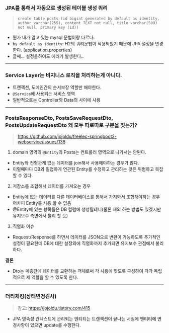 ### JPA를 통해서 자동으로 생성된 테이블 생성 쿼리
>`create table posts (id bigint generated by default as identity, author varchar(255),
content TEXT not null, title varchar(500) not null, primary key (id))`
- 뭔가 내가 알고 있는 mysql 문법이랑 다르다.
- `by default as identity`: H2의 쿼리문법이 적용되었기 때문에 JPA 설정을 변경한다. (application.properties)
- 글쎄... 설정을하여도 에러가 발생한다..

---

### Service Layer는 비지니스 로직을 처리하는게 아니다.
- 트랜잭션, 도메인간의 순서보장 역할만 해야한다.
- `@Service`에 사용되는 서비스 영역
- 일반적으로는 Controller와 Data의 사이에 사용

---
### PostsResponseDto, PostsSaveRequestDto, PostsUpdateRequestDto 왜 모두 따로따로 구분을 짓는가?
> https://github.com/jojoldu/freelec-springboot2-webservice/issues/138
1. domain 영역의 `@Entity`의 Posts는 컨트롤러 영역으로 나가서는 안된다.
- Entity와 전형관계 없는 데이터를 join해서 사용해야하는 경우가 많다.
- 이럴때마다 DB와 밀접하게 연관된 Entity를 수정하고 관리하는 것은 위험하고 복잡 할 수 있다.

2. 저장소를 조합해서 데이터를 가져오는 경우
- Entity에 없는 데이터를 다른 데이터베이스를 통해서 가져와서 조합해야하는 경우 어차피 Entity를 사용 할 수 없음
- @Entity에 있는 항목들은 DB 컬럼에 생성될테니(물론 제외 하는 방법도 있겠지만 유지보수 측면에서 불리 할 듯)

3. 직렬화 이슈
- Request/Response를 하면서 데이터를 JSON으로 변환이 가능하도록 추가적인 설정이 필요한데
  DB에 대한 설정외에 직렬화까지 추가되면 유지보수 관점에서 불리하다.

**결론**
- Dto는 계층간에 데이터를 교환하는 객체로써 각 사용에 맞도록 구성하여 각각 독립적으로 제 역활을 할 수 있도록 한다.

----------------------------------------------------------------------------------------

### 더티체킹(상태변경검사)
> 참고: https://jojoldu.tistory.com/415
- JPA 영속성 컨텍스트에 관리되는 엔티티는 트랜잭션이 끝나는 시점에 엔티티에 변경사항이 있으면 update를 수행한다.
